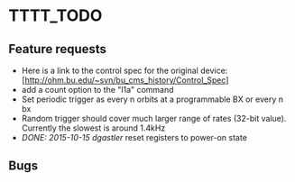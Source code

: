# TTTT_TODO
## Feature requests
 * Here is a link to the control spec for the original device: [http://ohm.bu.edu/~svn/bu_cms_history/Control_Spec]
 * add a count option to the "l1a" command
 * Set periodic trigger as every n orbits at a programmable BX or every n bx
 * Random trigger should cover much larger range of rates (32-bit value).  Currently the slowest is around 1.4kHz
 * *DONE: 2015-10-15 dgastler* reset registers to power-on state
## Bugs
